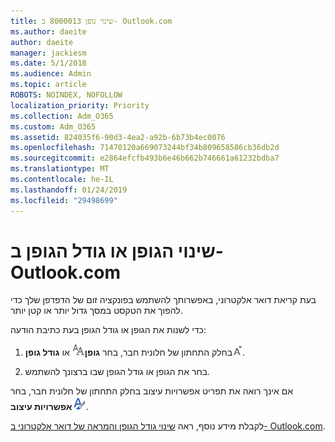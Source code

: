 ```yaml
---
title: שינוי גופן 8000013 ב- Outlook.com
ms.author: daeite
author: daeite
manager: jackiesm
ms.date: 5/1/2018
ms.audience: Admin
ms.topic: article
ROBOTS: NOINDEX, NOFOLLOW
localization_priority: Priority
ms.collection: Adm_O365
ms.custom: Adm_O365
ms.assetid: 824035f6-90d3-4ea2-a92b-6b73b4ec0076
ms.openlocfilehash: 71470120a669073244bf34b809658586cb36db2d
ms.sourcegitcommit: e2864efcfb493b6e46b662b746661a61232bdba7
ms.translationtype: MT
ms.contentlocale: he-IL
ms.lasthandoff: 01/24/2019
ms.locfileid: "29498699"
---
```

# <a name="change-font-or-font-size-in-outlookcom"></a>שינוי הגופן או גודל הגופן ב- Outlook.com

בעת קריאת דואר אלקטרוני, באפשרותך להשתמש בפונקציה זום של הדפדפן שלך כדי להפוך את הטקסט במסך גדול יותר או קטן יותר.
  
כדי לשנות את הגופן או גודל הגופן בעת כתיבת הודעה:
  
1. בחלק התחתון של חלונית חבר, בחר **גופן**![גופן](media/6d9372e0-cde5-49fc-a457-aafb62255163.png) או **גודל גופן**![סמל גודל גופן](media/9334f617-9593-4bd0-afb1-c53308ad7591.png).
    
2. בחר את הגופן או גודל הגופן שבו ברצונך להשתמש.
    
אם אינך רואה את תפריט אפשרויות עיצוב בחלק התחתון של חלונית חבר, בחר **אפשרויות עיצוב**![עיצוב סמל אפשרויות](media/13103798-e3ea-4069-a7a0-63f8903c8c3a.png).
  
לקבלת מידע נוסף, ראה [שינוי גודל הגופן והמראה של דואר אלקטרוני ב- Outlook.com](https://go.microsoft.com/fwlink/p/?linkid=873130).
  

